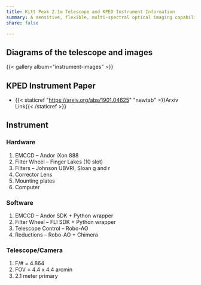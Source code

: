 ```yaml
---
title: Kitt Peak 2.1m Telescope and KPED Instrument Information
summary: A sensitive, flexible, multi-spectral optical imaging capability for high-cadence follow-up of the transient universe.
share: false

---
```


## Diagrams of the telescope and images
{{< gallery album="instrument-images" >}}

## KPED Instrument Paper
* {{< staticref "https://arxiv.org/abs/1901.04625" "newtab" >}}Arxiv Link{{< /staticref >}}

## Instrument
### Hardware
1. EMCCD – Andor iXon 888
2. Filter Wheel – Finger Lakes (10 slot)
3. Filters – Johnson UBVRI, Sloan g and r
4. Corrector Lens 
5. Mounting plates
6. Computer

### Software
1. EMCCD – Andor SDK + Python wrapper
2. Filter Wheel – FLI SDK + Python wrapper
3. Telescope Control – Robo-AO
4. Reductions – Robo-AO + Chimera

### Telescope/Camera
1. F/# = 4.864
2. FOV = 4.4 x 4.4 arcmin
3. 2.1 meter primary

